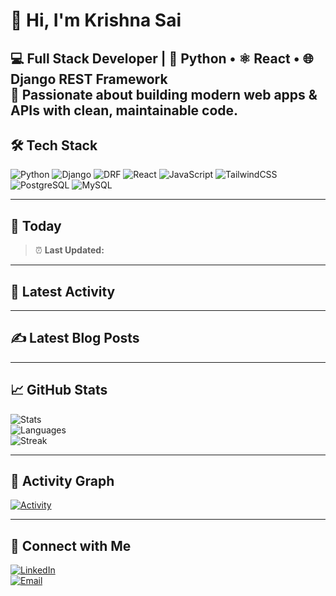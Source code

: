 # 👋 Hi, I'm Krishna Sai  

💻 **Full Stack Developer** | 🐍 Python • ⚛️ React • 🌐 Django REST Framework  
🚀 Passionate about building modern web apps & APIs with clean, maintainable code.  
---

## 🛠 Tech Stack  
![Python](https://img.shields.io/badge/Python-3776AB?style=for-the-badge&logo=python&logoColor=white)
![Django](https://img.shields.io/badge/Django-092E20?style=for-the-badge&logo=django&logoColor=white)
![DRF](https://img.shields.io/badge/Django%20REST-ff1709?style=for-the-badge&logo=django&logoColor=white)
![React](https://img.shields.io/badge/React-20232A?style=for-the-badge&logo=react&logoColor=61DAFB)
![JavaScript](https://img.shields.io/badge/JavaScript-323330?style=for-the-badge&logo=javascript&logoColor=F7DF1E)
![TailwindCSS](https://img.shields.io/badge/TailwindCSS-06B6D4?style=for-the-badge&logo=tailwindcss&logoColor=white)
![PostgreSQL](https://img.shields.io/badge/PostgreSQL-316192?style=for-the-badge&logo=postgresql&logoColor=white)
![MySQL](https://img.shields.io/badge/MySQL-005C84?style=for-the-badge&logo=mysql&logoColor=white)

---

## 📅 Today
> ⏰ **Last Updated:** <!--LAST_UPDATED-->

---

## 📌 Latest Activity  
<!--START_SECTION:activity-->
<!--END_SECTION:activity-->

---

## ✍️ Latest Blog Posts  
<!-- BLOG-POST-LIST:START -->
<!-- BLOG-POST-LIST:END -->

---

## 📈 GitHub Stats  
![Stats](https://github-readme-stats.vercel.app/api?username=krishnasai89&show_icons=true&theme=radical)  
![Languages](https://github-readme-stats.vercel.app/api/top-langs/?username=krishnasai89&layout=compact&theme=radical)  
![Streak](https://streak-stats.demolab.com?user=krishnasai89&theme=radical)

---

## 🌱 Activity Graph  
[![Activity](https://github-readme-activity-graph.vercel.app/graph?username=krishnasai89&theme=react-dark)](https://github.com/ashutosh00710/github-readme-activity-graph)

---

## 🤝 Connect with Me  
[![LinkedIn](https://img.shields.io/badge/LinkedIn-0077B5?style=for-the-badge&logo=linkedin&logoColor=white)](https://www.linkedin.com/in/krishna-sai-vellampalli/)  
[![Email](https://img.shields.io/badge/Email-D14836?style=for-the-badge&logo=gmail&logoColor=white)](mailto:krishnasaivellampalli@gmail.com)  
